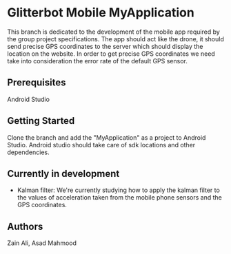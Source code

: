 # Glitterbot Mobile MyApplication
This branch is dedicated to the development of the mobile app required by the group project specifications.
The app should act like the drone, it should send precise GPS coordinates to the server which should display the location on the website. In order to get precise GPS coordinates we need take into consideration the error rate of the default GPS sensor.

## Prerequisites
Android Studio
## Getting Started
Clone the branch and add the "MyApplication" as a project to Android Studio. Android studio should take care of sdk locations and other dependencies.

## Currently in development
* Kalman filter: We're currently studying how to apply the kalman filter to the values of acceleration taken from the mobile phone sensors and the GPS coordinates.


## Authors
Zain Ali, Asad Mahmood
